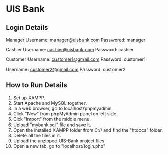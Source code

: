 # UIS Bank

## Login Details

Manager
Username: manager@uisbank.com
Passwored: manager

Cashier
Username: cashier@uisbank.com
Password: cashier

Customer
Username: customer1@gmail.com
Password: customer1

Username: customer2@gmail.com
Password: customer2


## How to Run Details

1. Set up XAMPP.
2. Start Apache and MySQL together.
3. In a web browser, go to localhost/phpmyadmin
4. Click "New" from phpMyAdmin panel on left side.
5. Cick "Import" from the middle menu.
6. Upload "mybank.sql" file and save it.
7. Open the installed XAMPP folder from C:// and find the "htdocs" folder.
8. Delete all the files in it. 
9. Upload the unzipped UIS-Bank project files.
10. Open a new tab, go to "localhost/login.php"
